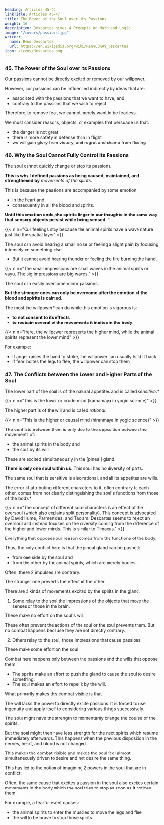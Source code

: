 ```yaml
---
heading: Articles 45-47
linkTitle: Articles 45-47
title: The Power of the Soul over its Passions
weight: 16
description: Descartes gives 4 Precepts on Math and Logic
image: "/covers/passions.jpg"
writer:
  name: Rene Descartes
  url: https://en.wikipedia.org/wiki/Ren%C3%A9_Descartes
icon: /icons/descartes.png
---
```



### 45. The Power of the Soul over its Passions

 <!-- the action of -->
Our passions cannot be directly excited or removed by our willpower. 

 <!-- representing things -->
However, our passions can be influenced indirectly by ideas that are:
- associated with the passions that we want to have, and
- contrary to the passions that we wish to reject

 <!-- arouse courage in oneself and -->

Therefore, to remove fear, we cannot merely want to be fearless. 

<!-- it is not enough to merely will it; one -->

We must consider reasons, objects, or examples that persuade us that:
- the danger is not great
- there is more safety in defense than in flight
- we will gain glory from victory, and regret and shame from fleeing

<!-- whereas only , and similar things. -->


### 46. Why the Soul Cannot Fully Control Its Passions

The soul cannot quickly change or stop its passions. 

**This is why I defined passions as being caused, maintained, and strengthened by** *movements of the spirits*.

 <!-- almost all -->
This is because the passions are accompanied by some emotion:
- in the heart and
- consequently in all the blood and spirits. 

<!-- ceases remain present remain present-->
**Until this emotion ends, the spirits linger in our thoughts in the same way that sensory objects persist while being sensed.** * 

<!-- acting against the organs of our senses.* -->

{{< n n="Our feelings stay because the animal spirits have a wave nature just like the spatial layer" >}}


The soul can avoid hearing a small noise or feeling a slight pain by focusing intensely on something else.
- But it cannot avoid hearing thunder or feeling the fire burning the hand.

{{< n n="The small impressions are small waves in the animal spirits or vayu. The big impressions are big waves." >}}

The soul can easily overcome minor passions.
<!-- until -->

**But the stronger ones can only be overcome after the emotion of the blood and spirits is calmed.**

The most the willpower* can do while this emotion is vigorous is:
- **to not consent to its effects**
- **to restrain several of the movements it incites in the body**. 

{{< n n="Here, the willpower represents the higher mind, while the animal spirits represent the lower mind" >}}


For example:
- if anger raises the hand to strike, the willpower can usually hold it back
- if fear incites the legs to flee, the willpower can stop them


### 47. The Conflicts between the Lower and Higher Parts of the Soul

The lower part of the soul is of the natural appetites and is called *sensitive*.*

{{< n n="This is the lower or crude mind (kamamaya in yogic science)" >}}

The higher part is of the will and is called *rational*. 

{{< n n="This is the higher or causal mind (hiranmaya in yogic science)" >}}

The conflicts between them is only due to the opposition between the movements of:
- the animal spirits in the body and
- the soul by its will 

<!-- [samskara in yogic science] -->

These are excited simultaneously in the [pineal] gland. 

**There is only one soul within us**. This soul has no diversity of parts. 

The same soul that is sensitive is also rational, and all its appetites are wills. 

The error of attributing different characters to it, often contrary to each other, comes from not clearly distinguishing the soul's functions from those of the body.*

{{< n n="The concept of different soul-characters is an effect of the oversoul (which also explains split personality). This concept is advocated by David Hume, Parmenides, and Taoism. Descartes seems to reject an oversoul and instead focuses on the diversity coming from the difference of the higher and lower minds. This is similar to Timaeus." >}}

Everything that opposes our reason comes from the functions of the body. 

Thus, the only conflict here is that the pineal gland can be pushed:
- from one side by the soul and
- from the other by the animal spirits, which are merely bodies. 

Often, these 2 impulses are contrary. 

The stronger one prevents the effect of the other. 

There are 2 kinds of movements excited by the spirits in the gland:

1. Some relay to the soul the impressions of the objects that move the senses or those in the brain.

These make no effort on the soul's will.

These often prevent the actions of the soul or the soul prevents them. But no combat happens because they are not directly contrary.

2. Others relay to the soul, those impressions that cause passions

 <!-- or the movements of the body that accompany them.  -->

These make some effort on the soul. 

Combat here happens only between the passions and the wills that oppose them.
- The spirits make an effort to push the gland to cause the soul to desire something.
- The soul makes an effort to repel it by the will.

 <!-- to avoid the same thing.  -->

What primarily makes this combat visible is that 

The will lacks the power to directly excite passions. It is forced to use ingenuity and apply itself to considering various things successively. 

The soul might have the strength to momentarily change the course of the spirits. 

But the soul might then have less strength for the next spirits which resume immediately afterwards. This happens when  the previous disposition in the nerves, heart, and blood is not changed.

This makes the combat visible and makes the soul feel almost simultaneously driven to desire and not desire the same thing. 

This has led to the notion of imagining 2 powers in the soul that are in conflict. 

Often, the same cause that excites a passion in the soul also excites certain movements in the body which the soul tries to stop as soon as it notices them.

For example, a fearful event causes:
- the animal spirits to enter the muscles to move the legs and flee
- the will to be brave to stop those spirits.

